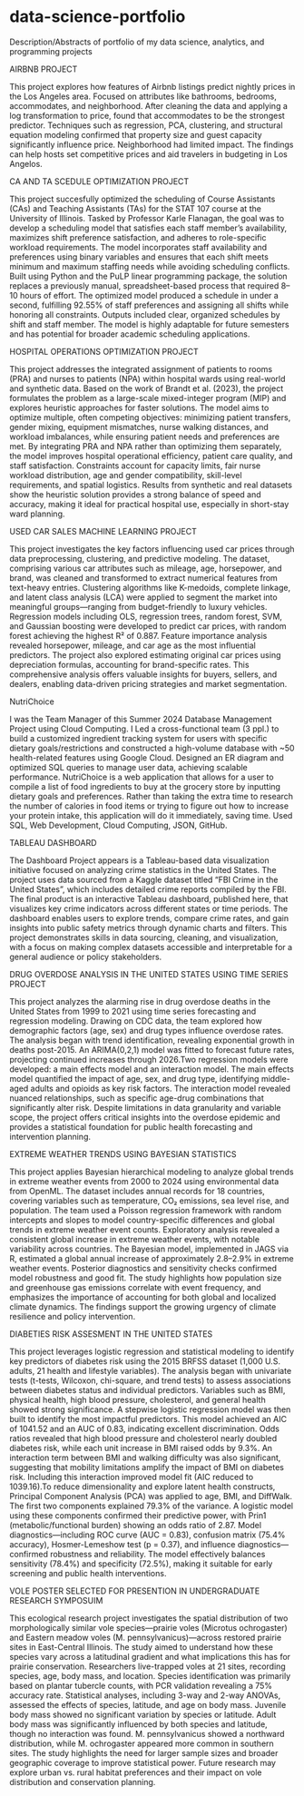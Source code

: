 # data-science-portfolio
Description/Abstracts of portfolio of my data science, analytics, and programming projects

AIRBNB PROJECT 

This project explores how features of Airbnb listings predict nightly prices in the Los Angeles area. Focused on attributes like bathrooms, bedrooms, accommodates, and neighborhood. After cleaning the data and applying a log transformation to price, found that accommodates to be the strongest predictor. Techniques such as regression, PCA, clustering, and structural equation modeling confirmed that property size and guest capacity significantly influence price. Neighborhood had limited impact. The findings can help hosts set competitive prices and aid travelers in budgeting in Los Angelos. 

CA AND TA SCEDULE OPTIMIZATION PROJECT

This project succesfully optimized the scheduling of Course Assistants (CAs) and Teaching Assistants (TAs) for the STAT 107 course at the University of Illinois. Tasked by Professor Karle Flanagan, the goal was to develop a scheduling model that satisfies each staff member’s availability, maximizes shift preference satisfaction, and adheres to role-specific workload requirements. The model incorporates staff availability and preferences using binary variables and ensures that each shift meets minimum and maximum staffing needs while avoiding scheduling conflicts. Built using Python and the PuLP linear programming package, the solution replaces a previously manual, spreadsheet-based process that required 8–10 hours of effort. The optimized model produced a schedule in under a second, fulfilling 92.55% of staff preferences and assigning all shifts while honoring all constraints. Outputs included clear, organized schedules by shift and staff member. The model is highly adaptable for future semesters and has potential for broader academic scheduling applications.

HOSPITAL OPERATIONS OPTIMIZATION PROJECT 

This project addresses the integrated assignment of patients to rooms (PRA) and nurses to patients (NPA) within hospital wards using real-world and synthetic data. Based on the work of Brandt et al. (2023), the project formulates the problem as a large-scale mixed-integer program (MIP) and explores heuristic approaches for faster solutions. The model aims to optimize multiple, often competing objectives: minimizing patient transfers, gender mixing, equipment mismatches, nurse walking distances, and workload imbalances, while ensuring patient needs and preferences are met. By integrating PRA and NPA rather than optimizing them separately, the model improves hospital operational efficiency, patient care quality, and staff satisfaction. Constraints account for capacity limits, fair nurse workload distribution, age and gender compatibility, skill-level requirements, and spatial logistics. Results from synthetic and real datasets show the heuristic solution provides a strong balance of speed and accuracy, making it ideal for practical hospital use, especially in short-stay ward planning.

USED CAR SALES MACHINE LEARNING PROJECT 

This project investigates the key factors influencing used car prices through data preprocessing, clustering, and predictive modeling. The dataset, comprising various car attributes such as mileage, age, horsepower, and brand, was cleaned and transformed to extract numerical features from text-heavy entries. Clustering algorithms like K-medoids, complete linkage, and latent class analysis (LCA) were applied to segment the market into meaningful groups—ranging from budget-friendly to luxury vehicles. Regression models including OLS, regression trees, random forest, SVM, and Gaussian boosting were developed to predict car prices, with random forest achieving the highest R² of 0.887. Feature importance analysis revealed horsepower, mileage, and car age as the most influential predictors. The project also explored estimating original car prices using depreciation formulas, accounting for brand-specific rates. This comprehensive analysis offers valuable insights for buyers, sellers, and dealers, enabling data-driven pricing strategies and market segmentation.

NutriChoice 

I was the Team Manager of this Summer 2024 Database Management Project using Cloud Computing. I Led a cross-functional team (3 ppl.) to build a customized ingredient tracking system for users with specific dietary goals/restrictions and constructed a high-volume database with ~50 health-related features using Google Cloud. Designed an ER diagram and optimized SQL queries to manage user data, achieving scalable performance. NutriChoice is a web application that allows for a user to compile a list of food ingredients to buy at the grocery store by inputting dietary goals and preferences. Rather than taking the extra time to research the number of calories in food items or trying to figure out how to increase your protein intake, this application will do it immediately, saving time. Used SQL, Web Development, Cloud Computing, JSON, GitHub. 

TABLEAU DASHBOARD

The Dashboard Project appears is a Tableau-based data visualization initiative focused on analyzing crime statistics in the United States. The project uses data sourced from a Kaggle dataset titled “FBI Crime in the United States”, which includes detailed crime reports compiled by the FBI. The final product is an interactive Tableau dashboard, published here, that  visualizes key crime indicators across different states or time periods. The dashboard enables users to explore trends, compare crime rates, and gain insights into public safety metrics through dynamic charts and filters. This project demonstrates skills in data sourcing, cleaning, and visualization, with a focus on making complex datasets accessible and interpretable for a general audience or policy stakeholders.

DRUG OVERDOSE ANALYSIS IN THE UNITED STATES USING TIME SERIES PROJECT

This project analyzes the alarming rise in drug overdose deaths in the United States from 1999 to 2021 using time series forecasting and regression modeling. Drawing on CDC data, the team explored how demographic factors (age, sex) and drug types influence overdose rates. The analysis began with trend identification, revealing exponential growth in deaths post-2015. An ARIMA(0,2,1) model was fitted to forecast future rates, projecting continued increases through 2026.Two regression models were developed: a main effects model and an interaction model. The main effects model quantified the impact of age, sex, and drug type, identifying middle-aged adults and opioids as key risk factors. The interaction model revealed nuanced relationships, such as specific age-drug combinations that significantly alter risk. Despite limitations in data granularity and variable scope, the project offers critical insights into the overdose epidemic and provides a statistical foundation for public health forecasting and intervention planning.


EXTREME WEATHER TRENDS USING BAYESIAN STATISTICS

This project applies Bayesian hierarchical modeling to analyze global trends in extreme weather events from 2000 to 2024 using environmental data from OpenML. The dataset includes annual records for 18 countries, covering variables such as temperature, CO₂ emissions, sea level rise, and population. The team used a Poisson regression framework with random intercepts and slopes to model country-specific differences and global trends in extreme weather event counts. Exploratory analysis revealed a consistent global increase in extreme weather events, with notable variability across countries. The Bayesian model, implemented in JAGS via R, estimated a global annual increase of approximately 2.8–2.9% in extreme weather events. Posterior diagnostics and sensitivity checks confirmed model robustness and good fit. The study highlights how population size and greenhouse gas emissions correlate with event frequency, and emphasizes the importance of accounting for both global and localized climate dynamics. The findings support the growing urgency of climate resilience and policy intervention.

DIABETIES RISK ASSESMENT IN THE UNITED STATES

This project leverages logistic regression and statistical modeling to identify key predictors of diabetes risk using the 2015 BRFSS dataset (1,000 U.S. adults, 21 health and lifestyle variables). The analysis began with univariate tests (t-tests, Wilcoxon, chi-square, and trend tests) to assess associations between diabetes status and individual predictors. Variables such as BMI, physical health, high blood pressure, cholesterol, and general health showed strong significance.
A stepwise logistic regression model was then built to identify the most impactful predictors. This model achieved an AIC of 1041.52 and an AUC of 0.83, indicating excellent discrimination. Odds ratios revealed that high blood pressure and cholesterol nearly doubled diabetes risk, while each unit increase in BMI raised odds by 9.3%. An interaction term between BMI and walking difficulty was also significant, suggesting that mobility limitations amplify the impact of BMI on diabetes risk. Including this interaction improved model fit (AIC reduced to 1039.16).To reduce dimensionality and explore latent health constructs, Principal Component Analysis (PCA) was applied to age, BMI, and DiffWalk. The first two components explained 79.3% of the variance. A logistic model using these components confirmed their predictive power, with Prin1 (metabolic/functional burden) showing an odds ratio of 2.87. Model diagnostics—including ROC curve (AUC = 0.83), confusion matrix (75.4% accuracy), Hosmer-Lemeshow test (p = 0.37), and influence diagnostics—confirmed robustness and reliability. The model effectively balances sensitivity (78.4%) and specificity (72.5%), making it suitable for early screening and public health interventions.

VOLE POSTER SELECTED FOR PRESENTION IN UNDERGRADUATE RESEARCH SYMPOSUIM 

This ecological research project investigates the spatial distribution of two morphologically similar vole species—prairie voles (Microtus ochrogaster) and Eastern meadow voles (M. pennsylvanicus)—across restored prairie sites in East-Central Illinois. The study aimed to understand how these species vary across a latitudinal gradient and what implications this has for prairie conservation. Researchers live-trapped voles at 21 sites, recording species, age, body mass, and location. Species identification was primarily based on plantar tubercle counts, with PCR validation revealing a 75% accuracy rate. Statistical analyses, including 3-way and 2-way ANOVAs, assessed the effects of species, latitude, and age on body mass.
Juvenile body mass showed no significant variation by species or latitude. Adult body mass was significantly influenced by both species and latitude, though no interaction was found. M. pennsylvanicus showed a northward distribution, while M. ochrogaster appeared more common in southern sites. The study highlights the need for larger sample sizes and broader geographic coverage to improve statistical power. Future research may explore urban vs. rural habitat preferences and their impact on vole distribution and conservation planning.



